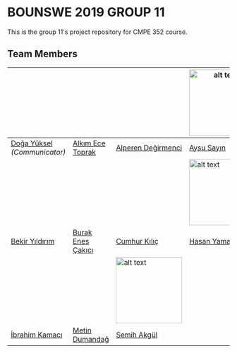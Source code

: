 # BOUNSWE 2019 GROUP 11
This is the group 11's project repository for CMPE 352 course.
## Team Members

| | | | <img src="https://user-images.githubusercontent.com/23139429/53698354-900f2a80-3dec-11e9-8abd-c154378c47e2.jpeg" alt="alt text" width="150">| 
|---|---|---|---|
|[Doğa Yüksel](https://github.com/bounswe/bounswe2019group11/wiki/Do%C4%9Fa-Y%C3%BCksel) *(Communicator)*|[Alkım Ece Toprak](https://github.com/bounswe/bounswe2019group11/wiki/Alk%C4%B1m-Ece-Toprak)|[Alperen Değirmenci](https://github.com/bounswe/bounswe2019group11/wiki/Alperen-De%C4%9Firmenci)|[Aysu Sayın](https://github.com/bounswe/bounswe2019group11/wiki/Aysu-Say%C4%B1n)|
| | | | <img src="https://user-images.githubusercontent.com/23437545/53696817-cdb78780-3ddb-11e9-9a12-99b779fedf37.png" alt="alt text" width="150">|
|[Bekir Yıldırım](https://github.com/bounswe/bounswe2019group11/wiki/Bekir-Y%C4%B1ld%C4%B1r%C4%B1m)|[Burak Enes Çakıcı](https://github.com/bounswe/bounswe2019group11/wiki/Burak-Enes-%C3%87ak%C4%B1c%C4%B1)|[Cumhur Kılıç](https://github.com/bounswe/bounswe2019group11/wiki/Cumhur-K%C4%B1l%C4%B1%C3%A7)|[Hasan Yaman](https://github.com/bounswe/bounswe2019group11/wiki/Hasan-Yaman)|
| | |<img src="https://avatars2.githubusercontent.com/u/32493039?s=400&u=4dc61a9d4922642afb7ea1ce6cdb9c96510cb031&v=4" alt="alt text" width="150"> | |
|[İbrahim Kamacı](https://github.com/bounswe/bounswe2019group11/wiki/%C4%B0brahim-Kamac%C4%B1)|[Metin Dumandağ](https://github.com/bounswe/bounswe2019group11/wiki/Metin-Dumanda%C4%9F)|[Semih Akgül](https://github.com/bounswe/bounswe2019group11/wiki/Semih-Akg%C3%BCl)|
